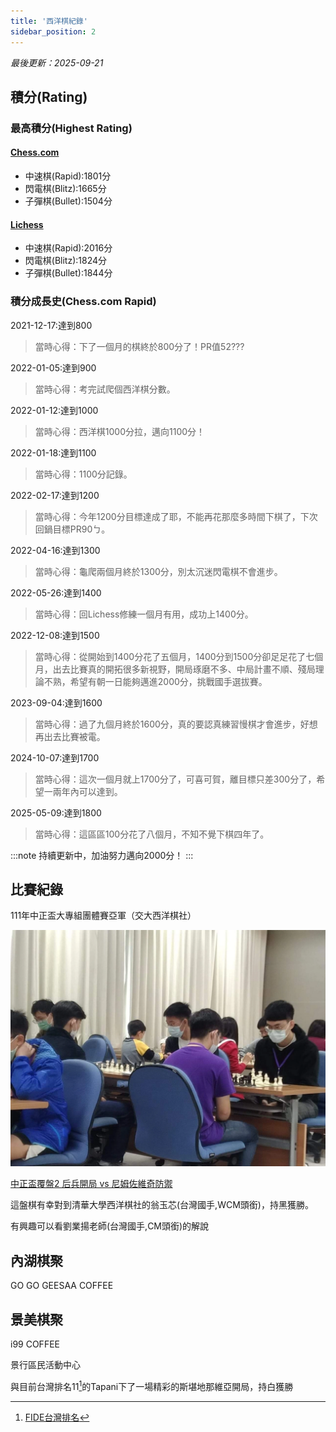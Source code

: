 ```yaml
---
title: '西洋棋紀錄'
sidebar_position: 2
---
```

*最後更新：2025-09-21*

## 積分(Rating)

### 最高積分(Highest Rating)
#### [Chess.com](https://www.chess.com/member/fubaba123911)
* 中速棋(Rapid):1801分
* 閃電棋(Blitz):1665分
* 子彈棋(Bullet):1504分
#### [Lichess](https://lichess.org/@/fubaba)
* 中速棋(Rapid):2016分
* 閃電棋(Blitz):1824分
* 子彈棋(Bullet):1844分

### 積分成長史(Chess.com Rapid)
2021-12-17:達到800

>當時心得：下了一個月的棋終於800分了！PR值52???

2022-01-05:達到900

>當時心得：考完試爬個西洋棋分數。

2022-01-12:達到1000

>當時心得：西洋棋1000分拉，邁向1100分！

2022-01-18:達到1100

>當時心得：1100分記錄。

2022-02-17:達到1200

>當時心得：今年1200分目標達成了耶，不能再花那麼多時間下棋了，下次回鍋目標PR90ㄅ。

2022-04-16:達到1300

>當時心得：龜爬兩個月終於1300分，別太沉迷閃電棋不會進步。

2022-05-26:達到1400

>當時心得：回Lichess修練一個月有用，成功上1400分。

2022-12-08:達到1500

>當時心得：從開始到1400分花了五個月，1400分到1500分卻足足花了七個月，出去比賽真的開拓很多新視野，開局琢磨不多、中局計畫不順、殘局理論不熟，希望有朝一日能夠邁進2000分，挑戰國手選拔賽。

2023-09-04:達到1600

>當時心得：過了九個月終於1600分，真的要認真練習慢棋才會進步，好想再出去比賽被電。

2024-10-07:達到1700

>當時心得：這次一個月就上1700分了，可喜可賀，離目標只差300分了，希望一兩年內可以達到。

2025-05-09:達到1800

>當時心得：這區區100分花了八個月，不知不覺下棋四年了。

:::note
持續更新中，加油努力邁向2000分！
:::

## 比賽紀錄
111年中正盃大專組團體賽亞軍（交大西洋棋社）

![img](./img/017.webp)

[中正盃覆盤2 后兵開局 vs 尼姆佐維奇防禦](https://www.youtube.com/watch?v=pdOKJP4bNJ8&list=PL0OXdBIpu2-zm71dlOKSP1V5ivbI289qR)

這盤棋有幸對到清華大學西洋棋社的翁玉芯(台灣國手,WCM頭銜)，持黑獲勝。

有興趣可以看劉業揚老師(台灣國手,CM頭銜)的解說


## 內湖棋聚
GO GO GEESAA COFFEE

## 景美棋聚
i99 COFFEE

景行區民活動中心

與目前台灣排名11[^1]的Tapani下了一場精彩的斯堪地那維亞開局，持白獲勝


[^1]: [FIDE台灣排名](https://ratings.fide.com/rankings.phtml?continent=0&country=TPE&rating=standard&gender=&age1=0&age2=0&period=2025-09-01&period2=1)